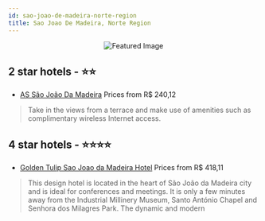 ```yaml
---
id: sao-joao-de-madeira-norte-region
title: Sao Joao De Madeira, Norte Region
---
```


<center><img src="https://i.travelapi.com/hotels/2000000/1590000/1583200/1583194/aebecbd1_z.jpg" alt="Featured Image" /></center>


##  2 star hotels - ⭐️⭐️

-    [AS São João Da Madeira](https://us.hurb.com/hotels/sao-joao-de-madeira/as-sao-joao-da-madeira-JNP-JP042338?cmp=18055) Prices from R$ 240,12
   > Take in the views from a terrace and make use of amenities such as complimentary wireless Internet access.

##  4 star hotels - ⭐️⭐️⭐️⭐️

-    [Golden Tulip Sao Joao da Madeira Hotel](https://us.hurb.com/hotels/sao-joao-de-madeira/golden-tulip-sao-joao-da-madeira-hotel-JNP-JP02789R?cmp=18055) Prices from R$ 418,11
   > This design hotel is located in the heart of São João da Madeira city and is ideal for conferences and meetings. It is only a few minutes away from the Industrial Millinery Museum, Santo António Chapel and Senhora dos Milagres Park. The dynamic and modern
